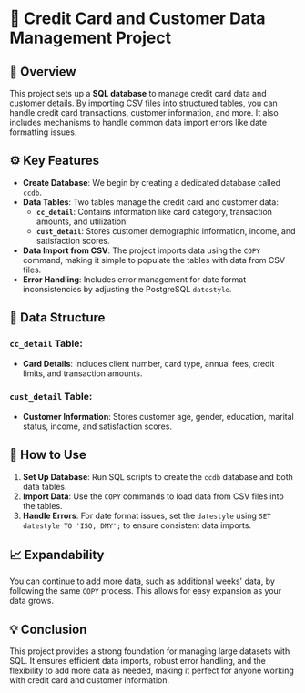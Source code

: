 # 🏦 **Credit Card and Customer Data Management Project**

## 📜 **Overview**
This project sets up a **SQL database** to manage credit card data and customer details. By importing CSV files into structured tables, you can handle credit card transactions, customer information, and more. It also includes mechanisms to handle common data import errors like date formatting issues.

## ⚙️ **Key Features**
- **Create Database**: We begin by creating a dedicated database called `ccdb`.
- **Data Tables**: Two tables manage the credit card and customer data:
  - **`cc_detail`**: Contains information like card category, transaction amounts, and utilization.
  - **`cust_detail`**: Stores customer demographic information, income, and satisfaction scores.
- **Data Import from CSV**: The project imports data using the `COPY` command, making it simple to populate the tables with data from CSV files.
- **Error Handling**: Includes error management for date format inconsistencies by adjusting the PostgreSQL `datestyle`.

## 📂 **Data Structure**

### `cc_detail` Table:
- **Card Details**: Includes client number, card type, annual fees, credit limits, and transaction amounts.

### `cust_detail` Table:
- **Customer Information**: Stores customer age, gender, education, marital status, income, and satisfaction scores.

## 🚀 **How to Use**
1. **Set Up Database**: Run SQL scripts to create the `ccdb` database and both data tables.
2. **Import Data**: Use the `COPY` commands to load data from CSV files into the tables.
3. **Handle Errors**: For date format issues, set the `datestyle` using `SET datestyle TO 'ISO, DMY';` to ensure consistent data imports.

## 📈 **Expandability**
You can continue to add more data, such as additional weeks' data, by following the same `COPY` process. This allows for easy expansion as your data grows.

## 💡 **Conclusion**
This project provides a strong foundation for managing large datasets with SQL. It ensures efficient data imports, robust error handling, and the flexibility to add more data as needed, making it perfect for anyone working with credit card and customer information.

